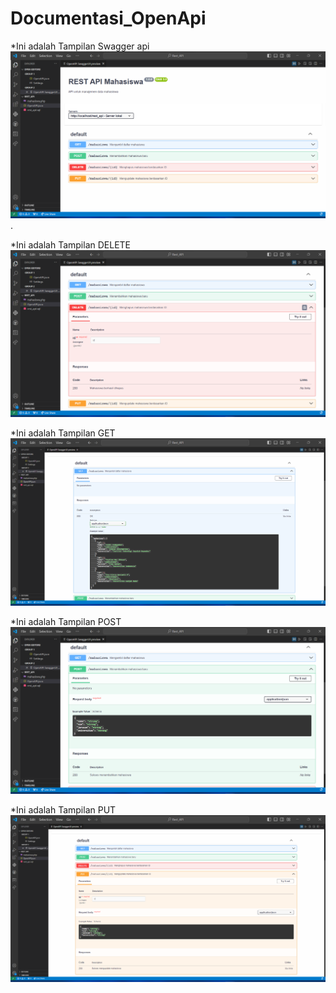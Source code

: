 # Documentasi_OpenApi

*Ini adalah Tampilan Swagger api
![](https://github.com/septiisdayanna/Documentasi_OpenApi/blob/f4565c8e371c65de0b85b097c8866fd0065d3805/Dokumentasi%20API.png).

*Ini adalah Tampilan DELETE
![](https://github.com/septiisdayanna/Documentasi_OpenApi/blob/f4565c8e371c65de0b85b097c8866fd0065d3805/Dokumentasi%20Bagian%20'DELETE'.png)

*Ini adalah Tampilan GET
![](https://github.com/septiisdayanna/Documentasi_OpenApi/blob/f4565c8e371c65de0b85b097c8866fd0065d3805/Dokumentasi%20Bagian%20'GET'.png)

*Ini adalah Tampilan POST
![](https://github.com/septiisdayanna/Documentasi_OpenApi/blob/f4565c8e371c65de0b85b097c8866fd0065d3805/Dokumentasi%20Bagian%20'POST'.png)

*Ini adalah Tampilan PUT
![](https://github.com/septiisdayanna/Documentasi_OpenApi/blob/f4565c8e371c65de0b85b097c8866fd0065d3805/Dokumentasi%20Bagian%20'PUT'.png)
